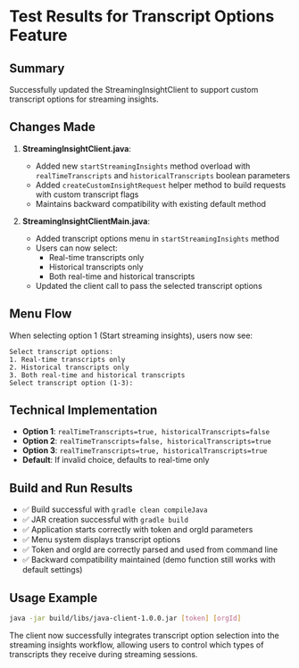 # Test Results for Transcript Options Feature

## Summary
Successfully updated the StreamingInsightClient to support custom transcript options for streaming insights.

## Changes Made

1. **StreamingInsightClient.java**:
   - Added new `startStreamingInsights` method overload with `realTimeTranscripts` and `historicalTranscripts` boolean parameters
   - Added `createCustomInsightRequest` helper method to build requests with custom transcript flags
   - Maintains backward compatibility with existing default method

2. **StreamingInsightClientMain.java**:
   - Added transcript options menu in `startStreamingInsights` method
   - Users can now select:
     - Real-time transcripts only
     - Historical transcripts only  
     - Both real-time and historical transcripts
   - Updated the client call to pass the selected transcript options

## Menu Flow
When selecting option 1 (Start streaming insights), users now see:
```
Select transcript options:
1. Real-time transcripts only
2. Historical transcripts only
3. Both real-time and historical transcripts
Select transcript option (1-3):
```

## Technical Implementation
- **Option 1**: `realTimeTranscripts=true, historicalTranscripts=false`
- **Option 2**: `realTimeTranscripts=false, historicalTranscripts=true`
- **Option 3**: `realTimeTranscripts=true, historicalTranscripts=true`
- **Default**: If invalid choice, defaults to real-time only

## Build and Run Results
- ✅ Build successful with `gradle clean compileJava`
- ✅ JAR creation successful with `gradle build`
- ✅ Application starts correctly with token and orgId parameters
- ✅ Menu system displays transcript options
- ✅ Token and orgId are correctly parsed and used from command line
- ✅ Backward compatibility maintained (demo function still works with default settings)

## Usage Example
```bash
java -jar build/libs/java-client-1.0.0.jar [token] [orgId]
```

The client now successfully integrates transcript option selection into the streaming insights workflow, allowing users to control which types of transcripts they receive during streaming sessions.
